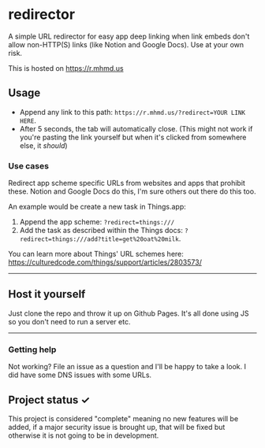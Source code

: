 # redirector

A simple URL redirector for easy app deep linking when link embeds don't allow non-HTTP(S) links
(like Notion and Google Docs). Use at your own risk. 

This is hosted on https://r.mhmd.us 

## Usage

- Append any link to this path: `https://r.mhmd.us/?redirect=YOUR LINK HERE`. 
- After 5 seconds, the tab will automatically close.
(This might not work if you're pasting the link yourself but when it's clicked from somewhere else, it *should*)

### Use cases

Redirect app scheme specific URLs from websites and apps that prohibit these. Notion and Google Docs do this, I'm sure others out there do this too. 

An example would be create a new task in Things.app:
1. Append the app scheme: `?redirect=things:///`
2. Add the task as described within the Things docs: `?redirect=things:///add?title=get%20oat%20milk`.

You can learn more about Things' URL schemes here: https://culturedcode.com/things/support/articles/2803573/


---

## Host it yourself
Just clone the repo and throw it up on Github Pages. It's all done using JS so you don't need to run a server etc.


---

### Getting help
Not working? File an issue as a question and I'll be happy to take a look. I did have some DNS issues with some URLs.


## Project status ✓
This project is considered "complete" meaning no new features will be added, if a major security issue is brought up, 
that will be fixed but otherwise it is not going to be in development.

